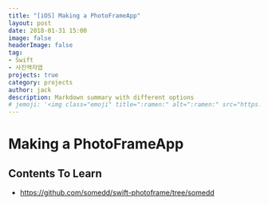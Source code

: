 ```yaml
---
title: "[iOS] Making a PhotoFrameApp"
layout: post
date: 2018-01-31 15:00
image: false
headerImage: false
tag:
- Swift
- 사진액자앱
projects: true
category: projects
author: jack
description: Markdown summary with different options
# jemoji: '<img class="emoji" title=":ramen:" alt=":ramen:" src="https://assets.github.com/images/icons/emoji/unicode/1f35c.png" height="20" width="20" align="absmiddle">'
---
```

# Making a PhotoFrameApp
## Contents To Learn
- https://github.com/somedd/swift-photoframe/tree/somedd
